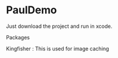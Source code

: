 # PaulDemo

Just download the project and run in xcode.

Packages

Kingfisher : This is used for image caching

